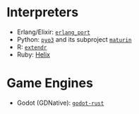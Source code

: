 # Interpreters

- Erlang/Elixir: [`erlang_port`](https://docs.rs/erlang_port/)
- Python: [`pyo3`](https://github.com/PyO3/pyo3) and its subproject [`maturin`](https://github.com/PyO3/maturin)
- R: [`extendr`](https://github.com/extendr/extendr)
- Ruby: [Helix](https://usehelix.com/)

# Game Engines

- Godot (GDNative): [`godot-rust`](https://github.com/godot-rust/godot-rust)

